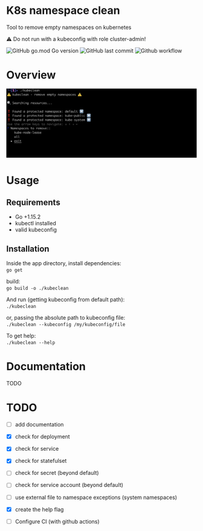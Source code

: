 # K8s namespace clean
Tool to remove empty namespaces on kubernetes

:warning: Do not run with a kubeconfig with role cluster-admin!

![GitHub go.mod Go version](https://img.shields.io/github/go-mod/go-version/edsoncelio/kubeclean)
![GitHub last commit](https://img.shields.io/github/last-commit/edsoncelio/kubeclean)
![Github workflow](https://github.com/edsoncelio/kubeclean/workflows/Go/badge.svg)
# Overview
![](example.png)

# Usage

## Requirements
* Go +1.15.2
* kubectl installed
* valid kubeconfig

## Installation   
Inside the app directory, install dependencies:   
`go get `

build:   
`go build -o ./kubeclean`

And run (getting kubeconfig from default path):   
`./kubeclean`

or, passing the absolute path to kubeconfig file:   
`./kubeclean --kubeconfig /my/kubeconfig/file`

To get help:   
`./kubeclean --help`


# Documentation
TODO

# TODO
 - [ ] add documentation
 - [x] check for deployment
 - [x] check for service
 - [x] check for statefulset
 - [ ] check for secret (beyond default)
 - [ ] check for service account (beyond default)
 - [ ] use external file to namespace exceptions (system namespaces)
 - [x] create the help flag
 - [ ] Configure CI (with github actions)
 
